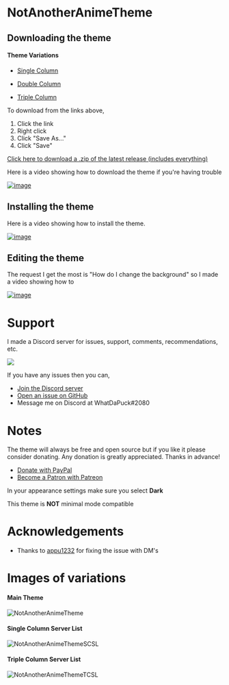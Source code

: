 # NotAnotherAnimeTheme

## Downloading the theme

#### Theme Variations
* [Single Column](https://raw.githubusercontent.com/WhatDaPuck/NotAnotherAnimeTheme/master/variations/NotAnotherAnimeThemeSCSL.theme.css)

* [Double Column](https://raw.githubusercontent.com/WhatDaPuck/NotAnotherAnimeTheme/master/NotAnotherAnimeTheme.theme.css)

* [Triple Column](https://raw.githubusercontent.com/WhatDaPuck/NotAnotherAnimeTheme/master/variations/NotAnotherAnimeThemeTCSL.theme.css)

To download from the links above,
1. Click the link
2. Right click
3. Click "Save As..."
4. Click "Save"


[Click here to download a .zip of the latest release (includes everything)](https://github.com/WhatDaPuck/NotAnotherAnimeTheme/archive/master.zip)

Here is a video showing how to download the theme if you're having trouble

 [![image](https://i.imgur.com/hsEYSEL.jpg)](https://www.youtube.com/watch?v=1ML5_F-n5iw)

 ## Installing the theme

 Here is a video showing how to install the theme.

 [![image](https://i.imgur.com/1tnVh0O.png)](https://www.youtube.com/watch?v=R-aZTjHWRZc)

## Editing the theme

The request I get the most is "How do I change the background" so I made a video showing how to

[![image](https://i.imgur.com/ptpowjC.png)](https://www.youtube.com/watch?v=YYsdNkLOQjU)

# Support
I made a Discord server for issues, support, comments, recommendations, etc.

[<img src="https://canary.discordapp.com/api/guilds/412794678791110664/widget.png?style=banner3">](https://discord.gg/FdZhbjY)

If you have any issues then you can,

* [Join the Discord server](https://discord.gg/FdZhbjY)
* [Open an issue on GitHub](https://github.com/WhatDaPuck/NotAnotherAnimeTheme/issues)
* Message me on Discord at WhatDaPuck#2080

# Notes
The theme will always be free and open source but if you like it please consider donating. Any donation is greatly appreciated.  Thanks in advance!
* [Donate with PayPal](https://www.paypal.me/ChrisBock)
* [Become a Patron with Patreon](https://www.patreon.com/ChrisBock)

In your appearance settings make sure you select **Dark**

This theme is **NOT** minimal mode compatible

# Acknowledgements
* Thanks to [appu1232](https://github.com/appu1232/) for fixing the issue with DM's

# Images of variations
#### Main Theme
![NotAnotherAnimeTheme](https://i.imgur.com/B5N8Owl.jpg)

#### Single Column Server List
![NotAnotherAnimeThemeSCSL](https://i.imgur.com/HStMvDg.jpg)

#### Triple Column Server List
![NotAnotherAnimeThemeTCSL](https://i.imgur.com/J4CHHcV.jpg)
